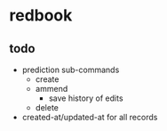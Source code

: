 # redbook

## todo
- prediction sub-commands
  - create
  - ammend
    - save history of edits
  - delete
- created-at/updated-at for all records
